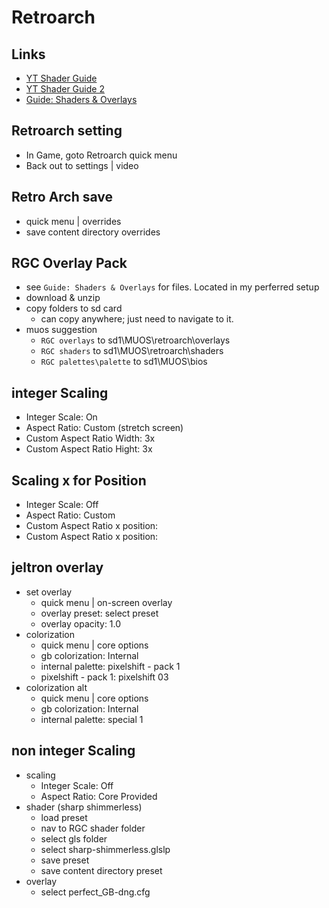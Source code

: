 # Retroarch

## Links
- [YT Shader Guide](https://www.youtube.com/watch?v=srlJmZc3Ho4)
- [YT Shader Guide 2]( https://youtu.be/-J0TU42Ixn8?si=9w27ASwq1L0X1aH3)
- [Guide: Shaders & Overlays](https://retrogamecorps.com/2024/09/01/guide-shaders-and-overlays-on-retro-handhelds/)

## Retroarch setting 
- In Game, goto Retroarch quick menu
- Back out to settings | video

## Retro Arch save
- quick menu | overrides
- save content directory overrides

## RGC Overlay Pack
- see `Guide: Shaders & Overlays` for files. Located in my perferred setup
- download & unzip
- copy folders to sd card
  - can copy anywhere; just need to navigate to it.
- muos suggestion
  - `RGC overlays` to sd1\MUOS\retroarch\overlays
  - `RGC shaders` to sd1\MUOS\retroarch\shaders
  - `RGC palettes\palette` to sd1\MUOS\bios

## integer Scaling
- Integer Scale: On
- Aspect Ratio: Custom (stretch screen)
- Custom Aspect Ratio Width: 3x
- Custom Aspect Ratio Hight: 3x

## Scaling x for Position
- Integer Scale: Off
- Aspect Ratio: Custom
- Custom Aspect Ratio x position: <check overlay>
- Custom Aspect Ratio x position: <check overlay>

## jeltron overlay
- set overlay
  - quick menu | on-screen overlay
  - overlay preset: select preset
  - overlay opacity: 1.0
- colorization
  - quick menu | core options
  - gb colorization: Internal
  - internal palette: pixelshift - pack 1
  - pixelshift - pack 1: pixelshift 03
- colorization alt
  - quick menu | core options
  - gb colorization: Internal
  - internal palette: special 1

## non integer Scaling
- scaling
  - Integer Scale: Off
  - Aspect Ratio: Core Provided
- shader (sharp shimmerless)
  - load preset
  - nav to RGC shader folder
  - select gls folder
  - select sharp-shimmerless.glslp
  - save preset
  - save content directory preset
- overlay
  - select perfect_GB-dng.cfg